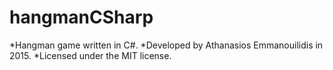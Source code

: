 # hangmanCSharp

*Hangman game written in C#.
*Developed by Athanasios Emmanouilidis in 2015.
*Licensed under the MIT license.
